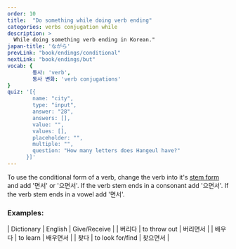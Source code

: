 ```yaml
---
order: 10
title:  "Do something while doing verb ending"
categories: verbs conjugation while
description: >
  While doing something verb ending in Korean."
japan-title: 'ながら'
prevLink: "book/endings/conditional"
nextLink: "book/endings/but"
vocab: {
		동사: 'verb',
		동사 변화: 'verb conjugations'
}
quiz: '[{
        name: "city",
        type: "input",
        answer: "28",
        answers: [],
        value: "",
        values: [],
        placeholder: "",
        multiple: "",
        question: "How many letters does Hangeul have?"
      }]'
---
```


To use the conditional form of a verb, change the verb into it's [stem form]({{site.baseurl}}/book/verbs/stem/)
and add '면서' or '으면서'. If the verb stem ends in a consonant add '으면서'. If the verb
stem ends in a vowel add '면서'.

### Examples:

| Dictionary | English | Give/Receive |
| 버리다 | to throw out  | 버리면서 |
| 배우다 | to learn | 배우면서 |
| 찾다 | to look for/find | 찾으면서 |

